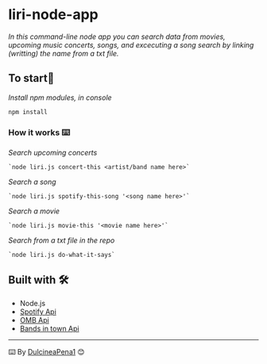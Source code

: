 # liri-node-app

_In this command-line node app you can search data from movies, upcoming music concerts, songs, and excecuting a song search by linking (writting) the name from a txt file._

## To start🚀

_Install npm modules, in console_

```
npm install
```

### How it works ⌨️

_Search upcoming concerts_
```
`node liri.js concert-this <artist/band name here>`
```

_Search a song_
```
`node liri.js spotify-this-song '<song name here>'`
```

_Search a movie_
```
`node liri.js movie-this '<movie name here>'`
```

_Search from a txt file in the repo_
```
`node liri.js do-what-it-says`
```

## Built with 🛠️

* Node.js
* [Spotify Api](https://developer.spotify.com/documentation/web-api/) 
* [OMB Api](http://www.omdbapi.com/) 
* [Bands in town Api](https://rest.bandsintown.com/) 


---
⌨️ By [DulcineaPena1](https://github.com/dulcineapena1) 😊
